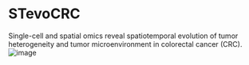 # STevoCRC
Single-cell and spatial omics reveal spatiotemporal evolution of tumor heterogeneity and tumor microenvironment in colorectal cancer (CRC).
![image](https://github.com/Yelab2020/STevoCRC/assets/97086137/c8199969-c960-4be7-a66b-979bd7b8b9c7)
